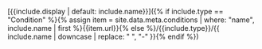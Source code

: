 [{{include.display | default: include.name}}]({% if include.type == "Condition" %}{% assign item = site.data.meta.conditions | where: "name", include.name | first %}{{item.url}}{% else %}/{{include.type}}/{{ include.name | downcase | replace: " ", "-" }}{% endif %})